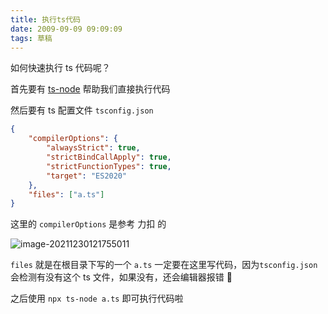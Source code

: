 ```yaml
---
title: 执行ts代码
date: 2009-09-09 09:09:09
tags: 草稿
---
```


如何快速执行 ts 代码呢？

首先要有 [ts-node](https://typestrong.org/ts-node/docs/) 帮助我们直接执行代码

然后要有 ts 配置文件 `tsconfig.json`

```json
{
    "compilerOptions": {
        "alwaysStrict": true,
        "strictBindCallApply": true,
        "strictFunctionTypes": true,
        "target": "ES2020"
    },
    "files": ["a.ts"]
}
```

这里的 `compilerOptions` 是参考 力扣 的

![image-20211230121755011](https://gitee.com/wen98y/upic/raw/master/uPic/2021-12/30_12:17_Mdfzev.png)

`files` 就是在根目录下写的一个 `a.ts` 一定要在这里写代码，因为`tsconfig.json`会检测有没有这个 ts 文件，如果没有，还会编辑器报错 🥲

之后使用 `npx ts-node a.ts` 即可执行代码啦

